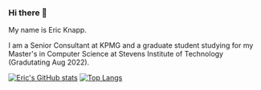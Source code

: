 ### Hi there 👋

My name is Eric Knapp. 

I am a Senior Consultant at KPMG and a graduate student studying for my Master's in Computer Science at Stevens Institute of Technology (Gradutating Aug 2022). 

[![Eric's GitHub stats](https://github-readme-stats.vercel.app/api?username=Eric-Knapp)](https://github.com/Eric-Knapp/github-readme-stats)
[![Top Langs](https://github-readme-stats.vercel.app/api/top-langs/?username=Eric-Knapp)](https://github.com/Eric-Knapp/github-readme-stats)
